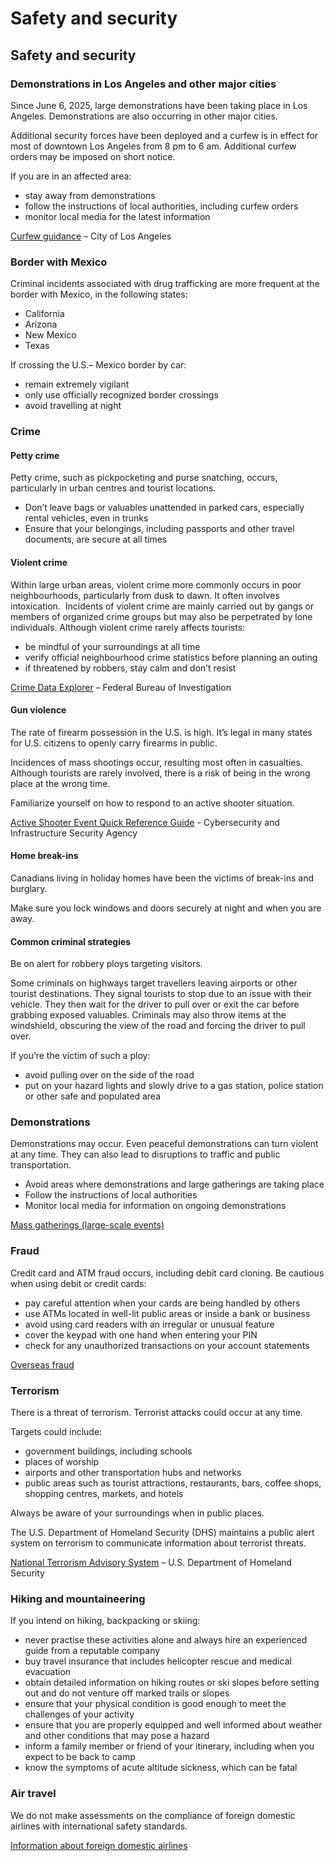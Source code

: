 # Safety and security

## Safety and security

### Demonstrations in Los Angeles and other major cities

Since June 6, 2025, large demonstrations have been taking place in Los Angeles. Demonstrations are also occurring in other major cities.

Additional security forces have been deployed and a curfew is in effect for most of downtown Los Angeles from 8 pm to 6 am. Additional curfew orders may be imposed on short notice.

If you are in an affected area:

* stay away from demonstrations
* follow the instructions of local authorities, including curfew orders
* monitor local media for the latest information

[Curfew guidance](https://lacity.gov/highlights/curfew-announced-downtown-los-angeles) – City of Los Angeles

### Border with Mexico

Criminal incidents associated with drug trafficking are more frequent at the border with Mexico, in the following states:

* California
* Arizona
* New Mexico
* Texas

If crossing the U.S.– Mexico border by car:

* remain extremely vigilant
* only use officially recognized border crossings
* avoid travelling at night

### Crime

#### Petty crime

Petty crime, such as pickpocketing and purse snatching, occurs, particularly in urban centres and tourist locations.

* Don’t leave bags or valuables unattended in parked cars, especially rental vehicles, even in trunks
* Ensure that your belongings, including passports and other travel documents, are secure at all times

#### Violent crime

Within large urban areas, violent crime more commonly occurs in poor neighbourhoods, particularly from dusk to dawn. It often involves intoxication.  Incidents of violent crime are mainly carried out by gangs or members of organized crime groups but may also be perpetrated by lone individuals. Although violent crime rarely affects tourists:

* be mindful of your surroundings at all time
* verify official neighbourhood crime statistics before planning an outing
* if threatened by robbers, stay calm and don’t resist

[Crime Data Explorer](https://cde.ucr.cjis.gov/LATEST/webapp/#/pages/home) – Federal Bureau of Investigation

#### Gun violence

The rate of firearm possession in the U.S. is high. It’s legal in many states for U.S. citizens to openly carry firearms in public.

Incidences of mass shootings occur, resulting most often in casualties. Although tourists are rarely involved, there is a risk of being in the wrong place at the wrong time.

Familiarize yourself on how to respond to an active shooter situation.

[Active Shooter Event Quick Reference Guide](https://www.cisa.gov/resources-tools/resources/active-shooter-attacks-action-guide) - Cybersecurity and Infrastructure Security Agency

#### Home break-ins

Canadians living in holiday homes have been the victims of break-ins and burglary.

Make sure you lock windows and doors securely at night and when you are away.

#### Common criminal strategies

Be on alert for robbery ploys targeting visitors.

Some criminals on highways target travellers leaving airports or other tourist destinations. They signal tourists to stop due to an issue with their vehicle. They then wait for the driver to pull over or exit the car before grabbing exposed valuables. Criminals may also throw items at the windshield, obscuring the view of the road and forcing the driver to pull over.

If you’re the victim of such a ploy:

* avoid pulling over on the side of the road
* put on your hazard lights and slowly drive to a gas station, police station or other safe and populated area

### Demonstrations

Demonstrations may occur. Even peaceful demonstrations can turn violent at any time. They can also lead to disruptions to traffic and public transportation.

* Avoid areas where demonstrations and large gatherings are taking place
* Follow the instructions of local authorities
* Monitor local media for information on ongoing demonstrations

[Mass gatherings (large-scale events)](https://travel.gc.ca/travelling/health-safety/mass-gatherings)

### Fraud

Credit card and ATM fraud occurs, including debit card cloning. Be cautious when using debit or credit cards:

* pay careful attention when your cards are being handled by others
* use ATMs located in well-lit public areas or inside a bank or business
* avoid using card readers with an irregular or unusual feature
* cover the keypad with one hand when entering your PIN
* check for any unauthorized transactions on your account statements

[Overseas fraud](https://travel.gc.ca/travelling/health-safety/overseas-fraud)

### Terrorism

There is a threat of terrorism. Terrorist attacks could occur at any time.

Targets could include:

* government buildings, including schools
* places of worship
* airports and other transportation hubs and networks
* public areas such as tourist attractions, restaurants, bars, coffee shops, shopping centres, markets, and hotels

Always be aware of your surroundings when in public places.

The U.S. Department of Homeland Security (DHS) maintains a public alert system on terrorism to communicate information about terrorist threats.

[National Terrorism Advisory System](https://www.dhs.gov/national-terrorism-advisory-system) – U.S. Department of Homeland Security

### Hiking and mountaineering

If you intend on hiking, backpacking or skiing:

* never practise these activities alone and always hire an experienced guide from a reputable company
* buy travel insurance that includes helicopter rescue and medical evacuation
* obtain detailed information on hiking routes or ski slopes before setting out and do not venture off marked trails or slopes
* ensure that your physical condition is good enough to meet the challenges of your activity
* ensure that you are properly equipped and well informed about weather and other conditions that may pose a hazard
* inform a family member or friend of your itinerary, including when you expect to be back to camp
* know the symptoms of acute altitude sickness, which can be fatal

### Air travel

We do not make assessments on the compliance of foreign domestic airlines with international safety standards.

[Information about foreign domestic airlines](https://travel.gc.ca/air/in-flight-safety#other)